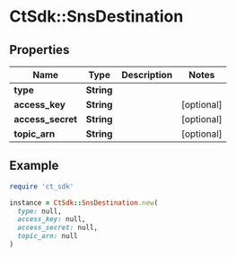 # CtSdk::SnsDestination

## Properties

| Name | Type | Description | Notes |
| ---- | ---- | ----------- | ----- |
| **type** | **String** |  |  |
| **access_key** | **String** |  | [optional] |
| **access_secret** | **String** |  | [optional] |
| **topic_arn** | **String** |  | [optional] |

## Example

```ruby
require 'ct_sdk'

instance = CtSdk::SnsDestination.new(
  type: null,
  access_key: null,
  access_secret: null,
  topic_arn: null
)
```

